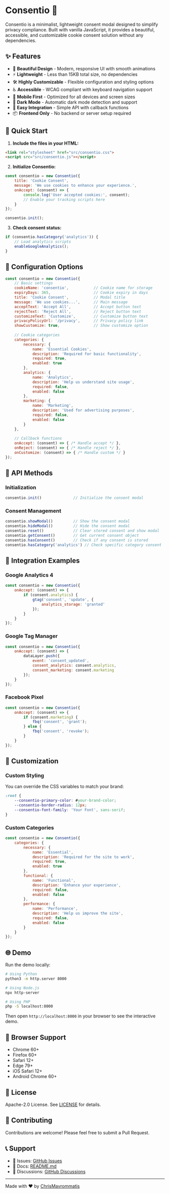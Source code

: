 # Consentio 🍪

Consentio is a minimalist, lightweight consent modal designed to simplify privacy compliance. Built with vanilla JavaScript, it provides a beautiful, accessible, and customizable cookie consent solution without any dependencies.

## ✨ Features

- 🎨 **Beautiful Design** - Modern, responsive UI with smooth animations
- ⚡ **Lightweight** - Less than 15KB total size, no dependencies
- 🛠️ **Highly Customizable** - Flexible configuration and styling options
- ♿ **Accessible** - WCAG compliant with keyboard navigation support
- 📱 **Mobile First** - Optimized for all devices and screen sizes
- 🌙 **Dark Mode** - Automatic dark mode detection and support
- 🔧 **Easy Integration** - Simple API with callback functions
- 📦 **Frontend Only** - No backend or server setup required

## 🚀 Quick Start

1. **Include the files in your HTML:**

```html
<link rel="stylesheet" href="src/consentio.css">
<script src="src/consentio.js"></script>
```

2. **Initialize Consentio:**

```javascript
const consentio = new Consentio({
    title: 'Cookie Consent',
    message: 'We use cookies to enhance your experience.',
    onAccept: (consent) => {
        console.log('User accepted cookies:', consent);
        // Enable your tracking scripts here
    }
});

consentio.init();
```

3. **Check consent status:**

```javascript
if (consentio.hasCategory('analytics')) {
    // Load analytics scripts
    enableGoogleAnalytics();
}
```

## 📖 Configuration Options

```javascript
const consentio = new Consentio({
    // Basic settings
    cookieName: 'consentio',           // Cookie name for storage
    expiryDays: 365,                   // Cookie expiry in days
    title: 'Cookie Consent',           // Modal title
    message: 'We use cookies...',      // Main message
    acceptText: 'Accept All',          // Accept button text
    rejectText: 'Reject All',          // Reject button text
    customizeText: 'Customize',        // Customize button text
    privacyPolicyUrl: '/privacy',      // Privacy policy link
    showCustomize: true,               // Show customize option
    
    // Cookie categories
    categories: {
        necessary: {
            name: 'Essential Cookies',
            description: 'Required for basic functionality',
            required: true,
            enabled: true
        },
        analytics: {
            name: 'Analytics',
            description: 'Help us understand site usage',
            required: false,
            enabled: false
        },
        marketing: {
            name: 'Marketing',
            description: 'Used for advertising purposes',
            required: false,
            enabled: false
        }
    },
    
    // Callback functions
    onAccept: (consent) => { /* Handle accept */ },
    onReject: (consent) => { /* Handle reject */ },
    onCustomize: (consent) => { /* Handle custom */ }
});
```

## 🔧 API Methods

### Initialization
```javascript
consentio.init()              // Initialize the consent modal
```

### Consent Management
```javascript
consentio.showModal()         // Show the consent modal
consentio.hideModal()         // Hide the consent modal
consentio.reset()             // Clear stored consent and show modal
consentio.getConsent()        // Get current consent object
consentio.hasConsent()        // Check if any consent is stored
consentio.hasCategory('analytics') // Check specific category consent
```

## 🎯 Integration Examples

### Google Analytics 4
```javascript
const consentio = new Consentio({
    onAccept: (consent) => {
        if (consent.analytics) {
            gtag('consent', 'update', {
                analytics_storage: 'granted'
            });
        }
    }
});
```

### Google Tag Manager
```javascript
const consentio = new Consentio({
    onAccept: (consent) => {
        dataLayer.push({
            event: 'consent_updated',
            consent_analytics: consent.analytics,
            consent_marketing: consent.marketing
        });
    }
});
```

### Facebook Pixel
```javascript
const consentio = new Consentio({
    onAccept: (consent) => {
        if (consent.marketing) {
            fbq('consent', 'grant');
        } else {
            fbq('consent', 'revoke');
        }
    }
});
```

## 🎨 Customization

### Custom Styling
You can override the CSS variables to match your brand:

```css
:root {
    --consentio-primary-color: #your-brand-color;
    --consentio-border-radius: 12px;
    --consentio-font-family: 'Your Font', sans-serif;
}
```

### Custom Categories
```javascript
const consentio = new Consentio({
    categories: {
        necessary: {
            name: 'Essential',
            description: 'Required for the site to work',
            required: true,
            enabled: true
        },
        functional: {
            name: 'Functional',
            description: 'Enhance your experience',
            required: false,
            enabled: false
        },
        performance: {
            name: 'Performance',
            description: 'Help us improve the site',
            required: false,
            enabled: false
        }
    }
});
```

## 🌐 Demo

Run the demo locally:

```bash
# Using Python
python3 -m http.server 8000

# Using Node.js
npx http-server

# Using PHP
php -S localhost:8000
```

Then open `http://localhost:8000` in your browser to see the interactive demo.

## 📱 Browser Support

- Chrome 60+
- Firefox 60+
- Safari 12+
- Edge 79+
- iOS Safari 12+
- Android Chrome 60+

## 📄 License

Apache-2.0 License. See [LICENSE](LICENSE) for details.

## 🤝 Contributing

Contributions are welcome! Please feel free to submit a Pull Request.

## 📞 Support

- 📧 Issues: [GitHub Issues](https://github.com/ChrisMavrommatis/consentio/issues)
- 📖 Docs: [README.md](README.md)
- 💬 Discussions: [GitHub Discussions](https://github.com/ChrisMavrommatis/consentio/discussions)

---

Made with ❤️ by [ChrisMavrommatis](https://github.com/ChrisMavrommatis)

